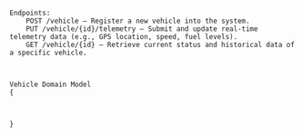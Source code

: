 
    Endpoints:
        POST /vehicle – Register a new vehicle into the system.
        PUT /vehicle/{id}/telemetry – Submit and update real-time telemetry data (e.g., GPS location, speed, fuel levels).
        GET /vehicle/{id} – Retrieve current status and historical data of a specific vehicle.



    Vehicle Domain Model
    {
        
            

    }

